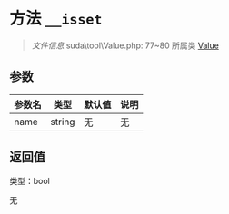 # 方法 `__isset`

> *文件信息* suda\tool\Value.php: 77~80
> 所属类 [Value](../Value.md)




## 参数


| 参数名 | 类型 | 默认值 | 说明 |
|--------|-----|-------|-------|
| name |  string | 无 | 无 |



## 返回值

类型：bool

无

